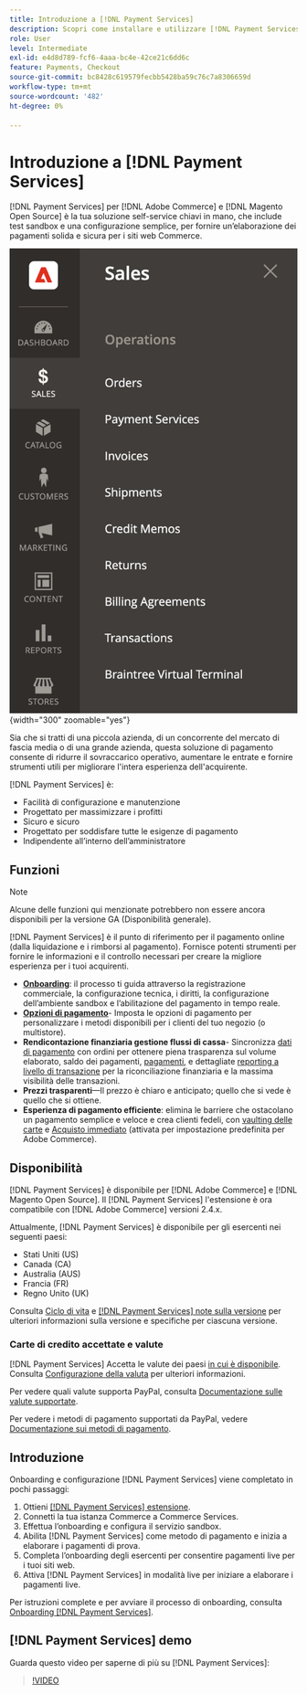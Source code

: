 ```yaml
---
title: Introduzione a [!DNL Payment Services]
description: Scopri come installare e utilizzare [!DNL Payment Services] come soluzione di elaborazione dei pagamenti completa, affidabile e sicura per [!DNL Adobe Commerce] e [!DNL Magento Open Source] siti web.
role: User
level: Intermediate
exl-id: e4d8d789-fcf6-4aaa-bc4e-42ce21c6dd6c
feature: Payments, Checkout
source-git-commit: bc8428c619579fecbb5428ba59c76c7a8306659d
workflow-type: tm+mt
source-wordcount: '482'
ht-degree: 0%

---
```


# Introduzione a [!DNL Payment Services]

[!DNL Payment Services] per [!DNL Adobe Commerce] e [!DNL Magento Open Source] è la tua soluzione self-service chiavi in mano, che include test sandbox e una configurazione semplice, per fornire un’elaborazione dei pagamenti solida e sicura per i siti web Commerce.

![[!DNL Payment Services] visualizzazione amministrazione dell’estensione](assets/admin-view.png){width="300" zoomable="yes"}

Sia che si tratti di una piccola azienda, di un concorrente del mercato di fascia media o di una grande azienda, questa soluzione di pagamento consente di ridurre il sovraccarico operativo, aumentare le entrate e fornire strumenti utili per migliorare l&#39;intera esperienza dell&#39;acquirente.

[!DNL Payment Services] è:

* Facilità di configurazione e manutenzione
* Progettato per massimizzare i profitti
* Sicuro e sicuro
* Progettato per soddisfare tutte le esigenze di pagamento
* Indipendente all’interno dell’amministratore

## Funzioni

>[!NOTE]
>
>Alcune delle funzioni qui menzionate potrebbero non essere ancora disponibili per la versione GA (Disponibilità generale).

[!DNL Payment Services] è il punto di riferimento per il pagamento online (dalla liquidazione e i rimborsi al pagamento). Fornisce potenti strumenti per fornire le informazioni e il controllo necessari per creare la migliore esperienza per i tuoi acquirenti.

* [**Onboarding**](onboard.md): il processo ti guida attraverso la registrazione commerciale, la configurazione tecnica, i diritti, la configurazione dell’ambiente sandbox e l’abilitazione del pagamento in tempo reale.
* [**Opzioni di pagamento**](payments-options.md)- Imposta le opzioni di pagamento per personalizzare i metodi disponibili per i clienti del tuo negozio (o multistore).
* **Rendicontazione finanziaria gestione flussi di cassa**- Sincronizza [dati di pagamento](order-payment-status.md) con ordini per ottenere piena trasparenza sul volume elaborato, saldo dei pagamenti, [pagamenti](payouts.md), e dettagliate [reporting a livello di transazione](transactions.md) per la riconciliazione finanziaria e la massima visibilità delle transazioni.
* **Prezzi trasparenti**—Il prezzo è chiaro e anticipato; quello che si vede è quello che si ottiene.
* **Esperienza di pagamento efficiente**: elimina le barriere che ostacolano un pagamento semplice e veloce e crea clienti fedeli, con [vaulting delle carte](https://experienceleague-review.com/docs/commerce-merchant-services/payment-services/payments-checkout/vaulting.html) e [Acquisto immediato](https://experienceleague.adobe.com/docs/commerce-admin/stores-sales/point-of-purchase/checkout-instant-purchase.html) (attivata per impostazione predefinita per Adobe Commerce).

## Disponibilità

[!DNL Payment Services] è disponibile per [!DNL Adobe Commerce] e [!DNL Magento Open Source]. Il [!DNL Payment Services] l&#39;estensione è ora compatibile con [!DNL Adobe Commerce] versioni 2.4.x.

Attualmente, [!DNL Payment Services] è disponibile per gli esercenti nei seguenti paesi:

* Stati Uniti (US)
* Canada (CA)
* Australia (AUS)
* Francia (FR)
* Regno Unito (UK)

Consulta [Ciclo di vita](https://experienceleague.adobe.com/docs/commerce-operations/release/planning/lifecycle-policy.html) e [[!DNL Payment Services] note sulla versione](release-notes.md) per ulteriori informazioni sulla versione e specifiche per ciascuna versione.

### Carte di credito accettate e valute

[!DNL Payment Services] Accetta le valute dei paesi [in cui è disponibile](#availability). Consulta [Configurazione della valuta](https://experienceleague.adobe.com/docs/commerce-admin/stores-sales/site-store/currency/currency-configuration.html) per ulteriori informazioni.

Per vedere quali valute supporta PayPal, consulta [Documentazione sulle valute supportate](https://developer.paypal.com/docs/reports/reference/paypal-supported-currencies/).

Per vedere i metodi di pagamento supportati da PayPal, vedere [Documentazione sui metodi di pagamento](https://developer.paypal.com/docs/checkout/payment-methods/).

## Introduzione

Onboarding e configurazione [!DNL Payment Services] viene completato in pochi passaggi:

1. Ottieni [[!DNL Payment Services] estensione](install.md).
1. Connetti la tua istanza Commerce a Commerce Services.
1. Effettua l’onboarding e configura il servizio sandbox.
1. Abilita [!DNL Payment Services] come metodo di pagamento e inizia a elaborare i pagamenti di prova.
1. Completa l’onboarding degli esercenti per consentire pagamenti live per i tuoi siti web.
1. Attiva [!DNL Payment Services] in modalità live per iniziare a elaborare i pagamenti live.

Per istruzioni complete e per avviare il processo di onboarding, consulta [Onboarding [!DNL Payment Services]](onboard.md).

## [!DNL Payment Services] demo

Guarda questo video per saperne di più su [!DNL Payment Services]:

>[!VIDEO](https://video.tv.adobe.com/v/343990?quality=12)
